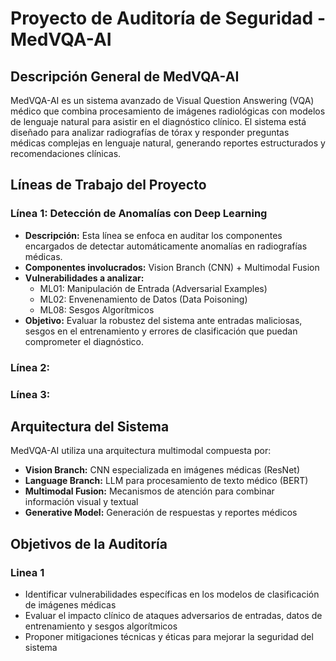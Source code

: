 # Proyecto de Auditoría de Seguridad - MedVQA-AI

## Descripción General de MedVQA-AI
MedVQA-AI es un sistema avanzado de Visual Question Answering (VQA) médico que combina procesamiento de imágenes radiológicas con modelos de lenguaje natural para asistir en el diagnóstico clínico. El sistema está diseñado para analizar radiografías de tórax y responder preguntas médicas complejas en lenguaje natural, generando reportes estructurados y recomendaciones clínicas.

## Líneas de Trabajo del Proyecto

### Línea 1: Detección de Anomalías con Deep Learning
- **Descripción:** Esta línea se enfoca en auditar los componentes encargados de detectar automáticamente anomalías en radiografías médicas.
- **Componentes involucrados:** Vision Branch (CNN) + Multimodal Fusion
- **Vulnerabilidades a analizar:**
  - ML01: Manipulación de Entrada (Adversarial Examples)
  - ML02: Envenenamiento de Datos (Data Poisoning)
  - ML08: Sesgos Algorítmicos
- **Objetivo:** Evaluar la robustez del sistema ante entradas maliciosas, sesgos en el entrenamiento y errores de clasificación que puedan comprometer el diagnóstico.

### Línea 2: 
### Línea 3: 

## Arquitectura del Sistema
MedVQA-AI utiliza una arquitectura multimodal compuesta por:
- **Vision Branch:** CNN especializada en imágenes médicas (ResNet)
- **Language Branch:** LLM para procesamiento de texto médico (BERT)
- **Multimodal Fusion:** Mecanismos de atención para combinar información visual y textual
- **Generative Model:** Generación de respuestas y reportes médicos

## Objetivos de la Auditoría
### Linea 1
- Identificar vulnerabilidades específicas en los modelos de clasificación de imágenes médicas
- Evaluar el impacto clínico de ataques adversarios de entradas, datos de entrenamiento y sesgos algorítmicos
- Proponer mitigaciones técnicas y éticas para mejorar la seguridad del sistema
